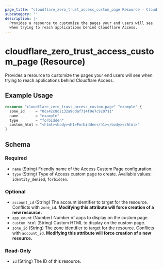 ```yaml
---
page_title: "cloudflare_zero_trust_access_custom_page Resource - Cloudflare"
subcategory: ""
description: |-
  Provides a resource to customize the pages your end users will see
  when trying to reach applications behind Cloudflare Access.
---
```


# cloudflare_zero_trust_access_custom_page (Resource)

Provides a resource to customize the pages your end users will see
when trying to reach applications behind Cloudflare Access.

## Example Usage

```terraform
resource "cloudflare_zero_trust_access_custom_page" "example" {
  zone_id     = "0da42c8d2132a9ddaf714f9e7c920711"
  name        = "example"
  type        = "forbidden"
  custom_html = "<html><body><h1>Forbidden</h1></body></html>"
}
```
<!-- schema generated by tfplugindocs -->
## Schema

### Required

- `name` (String) Friendly name of the Access Custom Page configuration.
- `type` (String) Type of Access custom page to create. Available values: `identity_denied`, `forbidden`.

### Optional

- `account_id` (String) The account identifier to target for the resource. Conflicts with `zone_id`. **Modifying this attribute will force creation of a new resource.**
- `app_count` (Number) Number of apps to display on the custom page.
- `custom_html` (String) Custom HTML to display on the custom page.
- `zone_id` (String) The zone identifier to target for the resource. Conflicts with `account_id`. **Modifying this attribute will force creation of a new resource.**

### Read-Only

- `id` (String) The ID of this resource.


